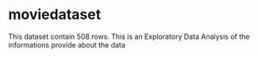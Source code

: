 # moviedataset
This dataset contain 508 rows. This is an Exploratory Data Analysis of the informations provide about the data
